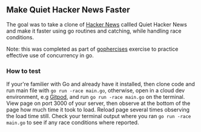 ## Make Quiet Hacker News Faster

The goal was to take a clone of [Hacker News](https://news.ycombinator.com) callled Quiet Hacker News and make it faster using go routines and catching, while handling race conditions.

Note: this was completed as part of [gophercises](https://gophercises.com) exercise to practice effective use of concurrency in go.

### How to test

If your're familier with Go and already have it installed, then clone code and run main file with ``go run -race main.go``, otherwise, open in a cloud dev environment, e.g [Gitpod](https://www.gitpod.io), and run ``go run -race main.go`` on the terminal. View page on port 3000 of your server, then observe at the bottom of the page how much time it took to load. Reload page several times observing the load time still. Check your terminal output where you ran ``go run -race main.go`` to see if any race conditions where reported.